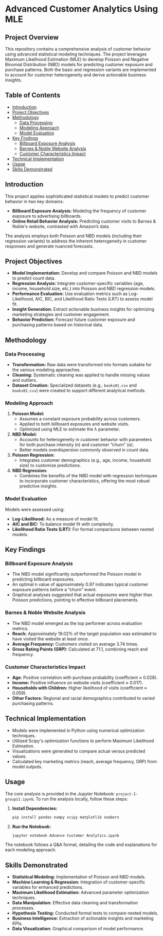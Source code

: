 # Advanced Customer Analytics Using MLE

## Project Overview
This repository contains a comprehensive analysis of customer behavior using advanced statistical modeling techniques. The project leverages Maximum Likelihood Estimation (MLE) to develop Poisson and Negative Binomial Distribution (NBD) models for predicting customer exposure and purchase patterns. Both the basic and regression variants are implemented to account for customer heterogeneity and derive actionable business insights.

## Table of Contents
- [Introduction](#introduction)
- [Project Objectives](#project-objectives)
- [Methodology](#methodology)
  - [Data Processing](#data-processing)
  - [Modeling Approach](#modeling-approach)
  - [Model Evaluation](#model-evaluation)
- [Key Findings](#key-findings)
  - [Billboard Exposure Analysis](#billboard-exposure-analysis)
  - [Barnes & Noble Website Analysis](#barnes--noble-website-analysis)
  - [Customer Characteristics Impact](#customer-characteristics-impact)
- [Technical Implementation](#technical-implementation)
- [Usage](#usage)
- [Skills Demonstrated](#skills-demonstrated)

## Introduction
This project applies sophisticated statistical models to predict customer behavior in two key domains:
- **Billboard Exposure Analysis:** Modeling the frequency of customer exposure to advertising billboards.
- **Online Retail Behavior Analysis:** Predicting customer visits to Barnes & Noble's website, contrasted with Amazon’s data.

The analysis employs both Poisson and NBD models (including their regression variants) to address the inherent heterogeneity in customer responses and generate nuanced forecasts.

## Project Objectives
- **Model Implementation:** Develop and compare Poisson and NBD models to predict count data.
- **Regression Analysis:** Integrate customer-specific variables (age, income, household size, etc.) into Poisson and NBD regression models.
- **Performance Evaluation:** Use evaluation metrics such as Log-Likelihood, AIC, BIC, and Likelihood Ratio Tests (LRT) to assess model fit.
- **Insight Generation:** Extract actionable business insights for optimizing marketing strategies and customer engagement.
- **Behavior Prediction:** Forecast future customer exposure and purchasing patterns based on historical data.

## Methodology

### Data Processing
- **Transformation:** Raw data were transformed into formats suitable for the various modeling approaches.
- **Cleaning:** Systematic cleaning was applied to handle missing values and outliers.
- **Dataset Creation:** Specialized datasets (e.g., `books01.csv` and `books02.csv`) were created to support different analytical methods.

### Modeling Approach
1. **Poisson Model:**  
   - Assumes a constant exposure probability across customers.
   - Applied to both billboard exposures and website visits.
   - Optimized using MLE to estimate the λ parameter.
2. **NBD Model:**  
   - Accounts for heterogeneity in customer behavior with parameters for both purchase intensity (n) and customer “churn” (α).
   - Better models overdispersion commonly observed in count data.
3. **Poisson Regression:**  
   - Integrates customer demographics (e.g., age, income, household size) to customize predictions.
4. **NBD Regression:**  
   - Combines the benefits of the NBD model with regression techniques to incorporate customer characteristics, offering the most robust predictive insights.

### Model Evaluation
Models were assessed using:
- **Log-Likelihood:** As a measure of model fit.
- **AIC and BIC:** To balance model fit with complexity.
- **Likelihood Ratio Tests (LRT):** For formal comparisons between nested models.

## Key Findings

### Billboard Exposure Analysis
- The NBD model significantly outperformed the Poisson model in predicting billboard exposures.
- An optimal n value of approximately 0.97 indicates typical customer exposure patterns before a “churn” event.
- Graphical analyses suggested that actual exposures were higher than Poisson predictions, pointing to effective billboard placements.

### Barnes & Noble Website Analysis
- The NBD model emerged as the top performer across evaluation metrics.
- **Reach:** Approximately 19.02% of the target population was estimated to have visited the website at least once.
- **Average Frequency:** Customers visited on average 3.74 times.
- **Gross Rating Points (GRP):** Calculated at 71.1, combining reach and frequency.

### Customer Characteristics Impact
- **Age:** Positive correlation with purchase probability (coefficient ≈ 0.028).
- **Income:** Positive influence on website visits (coefficient ≈ 0.017).
- **Households with Children:** Higher likelihood of visits (coefficient ≈ 0.059).
- **Other Factors:** Regional and racial demographics contributed to varied purchasing patterns.

## Technical Implementation
- Models were implemented in Python using numerical optimization techniques.
- Utilized Scipy's optimization functions to perform Maximum Likelihood Estimation.
- Visualizations were generated to compare actual versus predicted values.
- Calculated key marketing metrics (reach, average frequency, GRP) from model outputs.

## Usage
The core analysis is provided in the Jupyter Notebook: `project-I-group11.ipynb`. To run the analysis locally, follow these steps:

1. **Install Dependencies:**
   ```bash
   pip install pandas numpy scipy matplotlib seaborn
   ```
2. **Run the Notebook:**
   ```bash
   jupyter notebook Advance Customer Analytics.ipynb
   ```
The notebook follows a Q&A format, detailing the code and explanations for each modeling approach.

## Skills Demonstrated
- **Statistical Modeling:** Implementation of Poisson and NBD models.
- **Machine Learning & Regression:** Integration of customer-specific variables for enhanced predictions.
- **Maximum Likelihood Estimation:** Advanced parameter optimization techniques.
- **Data Manipulation:** Effective data cleaning and transformation processes.
- **Hypothesis Testing:** Conducted formal tests to compare nested models.
- **Business Intelligence:** Extraction of actionable insights and marketing KPIs.
- **Data Visualization:** Graphical comparison of model performance.
